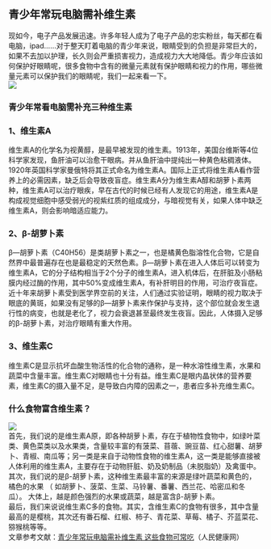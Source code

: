 ## 青少年常玩电脑需补维生素  
现如今，电子产品发展迅速。许多年轻人成为了电子产品的忠实粉丝，每天都在看电脑，ipad……对于整天盯着电脑的青少年来说，眼睛受到的负担是非常巨大的，如果不去加以护理，长久则会严重损害视力，造成视力大大地降低。青少年应该如何保护好眼睛呢，很多食物中含有的微量元素就有保护眼睛和视力的作用，哪些微量元素可以保护我们的眼睛呢，我们一起来看一下。  
![](http://cdncms.v-keep.cn/wp-content/uploads/2019/12/590582c9eae00_610.jpg)  
### 青少年常看电脑需补充三种维生素  
### 1、维生素A  
维生素A的化学名为视黄醇，是最早被发现的维生素。1913年，美国台维斯等4位科学家发现，鱼肝油可以治愈干眼病。并从鱼肝油中提纯出一种黄色粘稠液体。1920年英国科学家曼俄特将其正式命名为维生素A。国际上正式将维生素A看作营养上的必需因素，缺乏后会导致夜盲症。维生素A分为维生素A醇和胡萝卜素两种，维生素A可以治疗眼疾，早在古代的时候已经有人发现它的用途，维生素A是构成视觉细胞中感受弱光的视紫红质的组成成分，与暗视觉有关，如果人体中缺乏维生素A，则会影响暗适应能力。  
### 2、β-胡萝卜素  
β—胡萝卜素（C40H56）是类胡萝卜素之一，也是橘黄色脂溶性化合物，它是自然界中最普遍存在也是最稳定的天然色素。β—胡萝卜素在进入人体后可以转变为维生素A，它的分子结构相当于2个分子的维生素A，进入机体后，在肝脏及小肠粘膜内经过酶的作用，其中50%变成维生素A，有补肝明目的作用，可治疗夜盲症。  
近十年来胡萝卜素受到医学界空前的关注，人们通过实验证明，眼睛的视力取决于眼底的黄斑，如果没有足够的β—胡萝卜素来作保护与支持，这个部位就会发生退行性的病变，也就是老化了，视力会衰退甚至最终发生夜盲。因此，人体摄入足够的β-胡萝卜素，对治疗眼睛有重大作用。  
### 3、维生素C  
维生素C是显示抗坏血酸生物活性的化合物的通称，是一种水溶性维生素，水果和蔬菜中含量丰富。维生素C对眼睛也十分有益。维生素C是眼内晶状体的营养要素，维生素C的摄入量不足，是导致白内障的因素之一，患者应多补充维生素C。  
### 什么食物富含维生素？  
![](http://cdncms.v-keep.cn/wp-content/uploads/2019/12/u36013561113591464281fm26gp0.jpg)  
首先，我们说的是维生素A原，即各种胡萝卜素，存在于植物性食物中，如绿叶菜类、黄色菜类以及水果类，含量较丰富的有菠菜、苜蓿、豌豆苗、红心甜薯、胡萝卜、青椒、南瓜等；另一类是来自于动物性食物的维生素A，这一类是能够直接被人体利用的维生素A，主要存在于动物肝脏、奶及奶制品（未脱脂奶）及禽蛋中。  
其次，我们说的是β-胡萝卜素，这种维生素最丰富的来源是绿叶蔬菜和黄色的，橘色的水果 （ 如胡萝卜、菠菜、生菜、马铃薯、番薯、西兰花、哈密瓜和冬瓜）。 大体上，越是颜色强烈的水果或蔬菜，越是富含β-胡萝卜素。  
最后，我们来说说维生素C多的食物。其实，含维生素C的食物有很多，其中含量最高的是樱桃，其次还有番石榴、红椒、柿子、青花菜、草莓、橘子、芥蓝菜花、猕猴桃等等。  
文章参考文献：<a href="http://health.people.com.cn/n1/2016/0913/c21471-28711772.html">青少年常玩电脑需补维生素&nbsp;这些食物可常吃</a>（人民健康网）  

